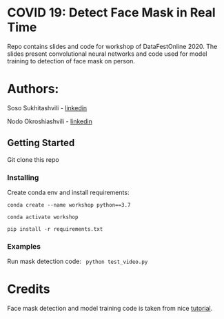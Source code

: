 # COVID 19: Detect Face Mask in Real Time

Repo contains slides and code for workshop of DataFestOnline 2020. The slides present convolutional neural networks and code used for model training to detection of face mask on person. 

# Authors:

Soso Sukhitashvili - [linkedin](https://www.linkedin.com/in/soso-sukhitashvili/)

Nodo Okroshiashvili - [linkedin](https://www.linkedin.com/in/nodar-okroshiashvili/)

## Getting Started

Git clone this repo

### Installing

Create conda env and install requirements:

``
conda create --name workshop python==3.7
``

``
conda activate workshop
``

``
pip install -r requirements.txt
``
### Examples

Run mask detection code: `` python test_video.py``

# Credits

Face mask detection and model training code is taken from nice [tutorial](https://www.pyimagesearch.com/2020/05/04/covid-19-face-mask-detector-with-opencv-keras-tensorflow-and-deep-learning/).